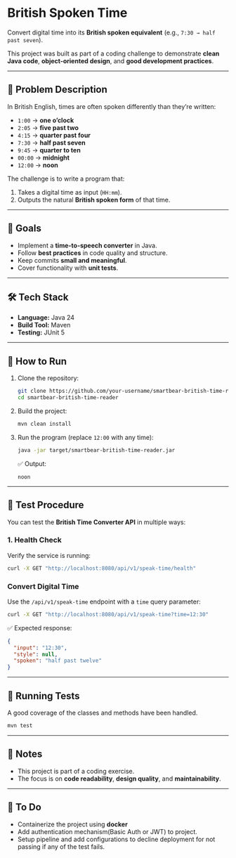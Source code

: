 # British Spoken Time

Convert digital time into its **British spoken equivalent** (e.g., `7:30 → half past seven`).

This project was built as part of a coding challenge to demonstrate **clean Java code**, **object-oriented design**, and **good development practices**.

---

## 📖 Problem Description

In British English, times are often spoken differently than they’re written:

- `1:00` → **one o’clock**
- `2:05` → **five past two**
- `4:15` → **quarter past four**
- `7:30` → **half past seven**
- `9:45` → **quarter to ten**
- `00:00` → **midnight**
- `12:00` → **noon**

The challenge is to write a program that:
1. Takes a digital time as input (`HH:mm`).
2. Outputs the natural **British spoken form** of that time.

---

## 🎯 Goals

- Implement a **time-to-speech converter** in Java.
- Follow **best practices** in code quality and structure.
- Keep commits **small and meaningful**.
- Cover functionality with **unit tests**.

---

## 🛠️ Tech Stack

- **Language:** Java 24
- **Build Tool:** Maven
- **Testing:** JUnit 5

---

## 🚀 How to Run

1. Clone the repository:
   ```bash
   git clone https://github.com/your-username/smartbear-british-time-reader.git
   cd smartbear-british-time-reader
   ```
2. Build the project:
   ```bash
   mvn clean install
   ```
3. Run the program (replace `12:00` with any time):
   ```bash
   java -jar target/smartbear-british-time-reader.jar
   ```
   ✅ Output:
   ```
   noon
   ```
---

## 🧪 Test Procedure

You can test the **British Time Converter API** in multiple ways:

### 1. Health Check

Verify the service is running:

```bash
curl -X GET "http://localhost:8080/api/v1/speak-time/health"
```

### Convert Digital Time

Use the `/api/v1/speak-time` endpoint with a `time` query parameter:

```bash
curl -X GET "http://localhost:8080/api/v1/speak-time?time=12:30"
```  

✅ Expected response:
```json
{
  "input": "12:30",
  "style": null,
  "spoken": "half past twelve"
}
```  
---

## 🧪 Running Tests
A good coverage of the classes and methods have been handled.
```bash
mvn test
```

---

## 📌 Notes

- This project is part of a coding exercise.
- The focus is on **code readability**, **design quality**, and **maintainability**.

---

## 📌 To Do

- Containerize the project using **docker**
- Add authentication mechanism(Basic Auth or JWT) to project.
- Setup pipeline and add configurations to decline deployment for not passing if any of the test fails.
